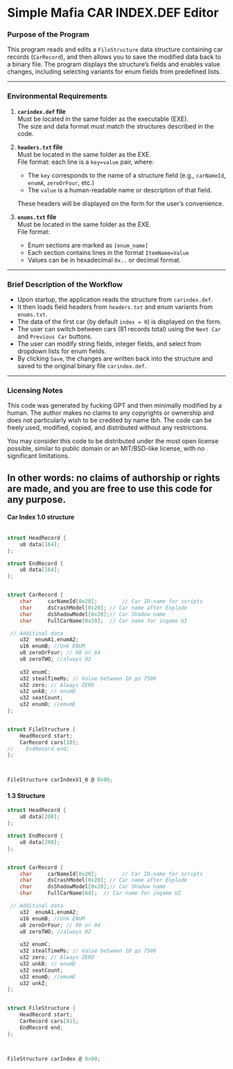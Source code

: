 # Simple Mafia CAR INDEX.DEF Editor 

### Purpose of the Program

This program reads and edits a `FileStructure` data structure containing car records (`CarRecord`), and then allows you to save the modified data back to a binary file. The program displays the structure’s fields and enables value changes, including selecting variants for enum fields from predefined lists.

---

### Environmental Requirements

1. **`carindex.def` file**  
   Must be located in the same folder as the executable (EXE).  
   The size and data format must match the structures described in the code.

2. **`headers.txt` file**  
   Must be located in the same folder as the EXE.  
   File format: each line is a `key=value` pair, where:
   - The `key` corresponds to the name of a structure field (e.g., `carNameId`, `enumA`, `zeroOrFour`, etc.)
   - The `value` is a human-readable name or description of that field.  
   
   These headers will be displayed on the form for the user’s convenience.

3. **`enums.txt` file**  
   Must be located in the same folder as the EXE.  
   File format:
   - Enum sections are marked as `[enum_name]`
   - Each section contains lines in the format `ItemName=Value`
   - Values can be in hexadecimal `0x..` or decimal format.

---

### Brief Description of the Workflow

- Upon startup, the application reads the structure from `carindex.def`.
- It then loads field headers from `headers.txt` and enum variants from `enums.txt`.
- The data of the first car (by default `index = 0`) is displayed on the form.
- The user can switch between cars (81 records total) using the `Next Car` and `Previous Car` buttons.
- The user can modify string fields, integer fields, and select from dropdown lists for enum fields.
- By clicking `Save`, the changes are written back into the structure and saved to the original binary file `carindex.def`.

---

### Licensing Notes

This code was generated by fucking GPT and then minimally modified by a human. The author makes no claims to any copyrights or ownership and does not particularly wish to be credited by name tbh. The code can be freely used, modified, copied, and distributed without any restrictions. 

You may consider this code to be distributed under the most open license possible, similar to public domain or an MIT/BSD-like license, with no significant limitations.

In other words: **no claims of authorship or rights are made**, and you are free to use this code for any purpose.
---

#### Car Index 1.0 structure
```c

struct HeadRecord {
    u8 data[164];
};

struct EndRecord {
    u8 data[164];
};


struct CarRecord {
    char     carNameId[0x20];        // Car ID-name for scripts
    char     dsCrashModel[0x20]; // Car name after Explode
    char     dsShadowModel[0x20];// Car Shadow name
    char     FullCarName[0x20];  // Car name for ingame UI 

 // Additinal data
    u32  enumA1,enumA2;     
    u16 enumB; //Unk ENUM
    u8 zeroOrFour; // 00 or 04
    u8 zeroTWO; //always 02
    
    u32 enumC;
    u32 stealTimeMs; // Value between 10 до 7500
    u32 zero; // Always ZERO
    u32 unkB; // enumD
    u32 seatCount;
    u32 enumD; //emumE
};


struct FileStructure {
    HeadRecord start;
    CarRecord cars[10];
//    EndRecord end;
};



FileStructure carIndexV1_0 @ 0x00;

```

#### 1.3 Structure
```c
struct HeadRecord {
    u8 data[200];
};

struct EndRecord {
    u8 data[200];
};


struct CarRecord {
    char     carNameId[0x20];        // Car ID-name for scripts
    char     dsCrashModel[0x20]; // Car name after Explode
    char     dsShadowModel[0x20];// Car Shadow name
    char     FullCarName[64];  // Car name for ingame UI 

 // Additinal data
    u32  enumA1,enumA2;     
    u16 enumB; //Unk ENUM
    u8 zeroOrFour; // 00 or 04
    u8 zeroTWO; //always 02
    
    u32 enumC;
    u32 stealTimeMs; // Value between 10 до 7500
    u32 zero; // Always ZERO
    u32 unkB; // enumD
    u32 seatCount;
    u32 enumD; //emumE
    u32 unkZ;
};


struct FileStructure {
    HeadRecord start;
    CarRecord cars[81];
    EndRecord end;
};



FileStructure carIndex @ 0x00;
```

